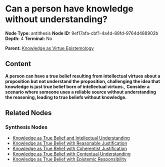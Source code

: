 # Can a person have knowledge without understanding?

**Node Type:** antithesis
**Node ID:** 9ef17afa-cbf1-4a4d-88fd-9764d488902b
**Depth:** 4
**Terminal:** No

**Parent:** [Knowledge as Virtue Epistemology](knowledge-as-virtue-epistemology-synthesis-7b8898d4-42ea-4f45-93a4-b600fd99d688.md)

## Content

**A person can have a true belief resulting from intellectual virtues about a proposition but not understand the proposition, challenging the idea that knowledge is just true belief born of intellectual virtues.**, **Consider a scenario where someone uses a reliable source without understanding the reasoning, leading to true beliefs without knowledge.**

## Related Nodes

### Synthesis Nodes

- [Knowledge as True Belief and Intellectual Understanding](knowledge-as-true-belief-and-intellectual-understanding-synthesis-49270177-c1a2-4842-8fec-7fa18e08496e.md)
- [Knowledge as True Belief with Reasonable Justification](knowledge-as-true-belief-with-reasonable-justification-synthesis-734db859-f838-4c8c-bd0d-5629a150f798.md)
- [Knowledge as True Belief with Coherentist Justification](knowledge-as-true-belief-with-coherentist-justification-synthesis-c86a7743-dea1-4c3e-bd09-a3b33e3efc0b.md)
- [Knowledge as True Belief with Contextual Understanding](knowledge-as-true-belief-with-contextual-understanding-synthesis-d45c805a-6230-4284-a4fa-33c2053265bf.md)
- [Knowledge as True Belief with Epistemic Responsibility](knowledge-as-true-belief-with-epistemic-responsibility-synthesis-47a1a108-29b4-4bed-a232-4d81040f7908.md)
